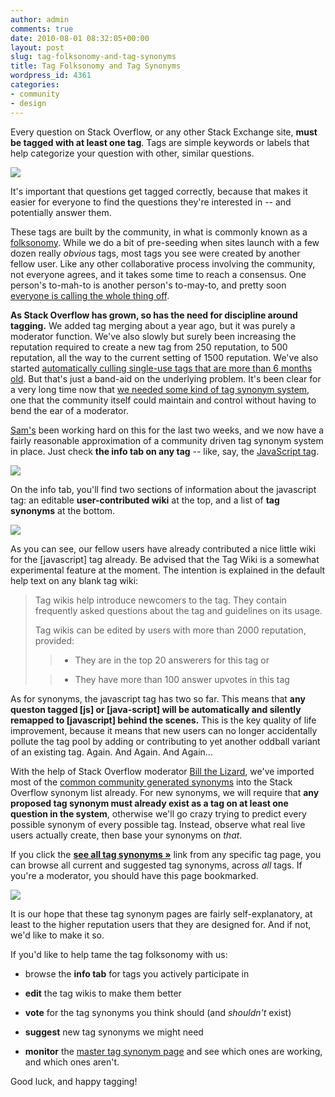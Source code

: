 ```yaml
---
author: admin
comments: true
date: 2010-08-01 08:32:05+00:00
layout: post
slug: tag-folksonomy-and-tag-synonyms
title: Tag Folksonomy and Tag Synonyms
wordpress_id: 4361
categories:
- community
- design
---
```


Every question on Stack Overflow, or any other Stack Exchange site, **must be tagged with at least one tag**. Tags are simple keywords or labels that help categorize your question with other, similar questions. 

![](http://blog.stackoverflow.com/wp-content/uploads/stack-tags.png)

It's important that questions get tagged correctly, because that makes it easier for everyone to find the questions they're interested in -- and potentially answer them.

These tags are built by the community, in what is commonly known as a [folksonomy](http://en.wikipedia.org/wiki/Folksonomy). While we do a bit of pre-seeding when sites launch with a few dozen really _obvious_ tags, most tags you see were created by another fellow user. Like any other collaborative process involving the community, not everyone agrees, and it takes some time to reach a consensus. One person's to-mah-to is another person's to-may-to, and pretty soon [everyone is calling the whole thing off](http://www.youtube.com/watch?v=J2oEmPP5dTM).

**As Stack Overflow has grown, so has the need for discipline around tagging.** We added tag merging about a year ago, but it was purely a moderator function. We've also slowly but surely been increasing the reputation required to create a new tag from 250 reputation, to 500 reputation, all the way to the current setting of 1500 reputation. We've also started [automatically culling single-use tags that are more than 6 months old](http://meta.stackoverflow.com/questions/48417/should-we-zap-the-low-occurrence-tags/48418#48418). But that's just a band-aid on the underlying problem. It's been clear for a very long time now that [we needed some kind of tag synonym system](http://meta.stackoverflow.com/questions/2779/could-the-tagging-system-be-enhanced-to-support-tag-synonyms), one that the community itself could maintain and control without having to bend the ear of a moderator.

[Sam's](http://blog.stackoverflow.com/2010/06/welcome-stack-overflow-valued-associate-00008/) been working hard on this for the last two weeks, and we now have a fairly reasonable approximation of a community driven tag synonym system in place. Just check **the info tab on any tag** -- like, say, the [JavaScript tag](http://stackoverflow.com/questions/tagged?sort=info&tagnames=javascript).

[![](http://blog.stackoverflow.com/wp-content/uploads/tag-info-tab1.png)](http://stackoverflow.com/questions/tagged?sort=info&tagnames=javascript)

On the info tab, you'll find two sections of information about the javascript tag: an editable **user-contributed wiki** at the top, and a list of **tag synonyms** at the bottom.

[![](http://blog.stackoverflow.com/wp-content/uploads/tag-info-tab-detail1.png)](http://stackoverflow.com/questions/tagged?sort=info&tagnames=javascript)

As you can see, our fellow users have already contributed a nice little wiki for the [javascript] tag already. Be advised that the Tag Wiki is a somewhat experimental feature at the moment. The intention is explained in the default help text on any blank tag wiki:



<blockquote>
Tag wikis help introduce newcomers to the tag. They contain frequently asked questions about the tag and guidelines on its usage.

Tag wikis can be edited by users with more than 2000 reputation, provided:


> 
> 

>   * They are in the top 20 answerers for this tag or

>   * They have more than 100 answer upvotes in this tag

</blockquote>


 
As for synonyms, the javascript tag has two so far. This means that **any queston tagged [js] or [java-script] will be automatically and silently remapped to [javascript] behind the scenes.** This is the key quality of life improvement, because it means that new users can no longer accidentally pollute the tag pool by adding or contributing to yet another oddball variant of an existing tag. Again. And Again. And Again...

With the help of Stack Overflow moderator [Bill the Lizard](http://stackoverflow.com/users/1288/bill-the-lizard), we've imported most of the [common community generated synonyms](http://meta.stackoverflow.com/questions/50088/official-repository-of-tag-synonyms) into the Stack Overflow synonym list already. For new synonyms, we will require that **any proposed tag synonym must already exist as a tag on at least one question in the system**, otherwise we'll go crazy trying to predict every possible synonym of every possible tag. Instead, observe what real live users actually create, then base your synonyms on _that_.

If you click the **[see all tag synonyms »](http://stackoverflow.com/tags/synonyms)** link from any specific tag page, you can browse all current and suggested tag synonyms, across _all_ tags. If you're a moderator, you should have this page bookmarked. 

[![](http://blog.stackoverflow.com/wp-content/uploads/browse-all-tag-synonyms.png)](http://stackoverflow.com/tags/synonyms)

It is our hope that these tag synonym pages are fairly self-explanatory, at least to the higher reputation users that they are designed for. And if not, we'd like to make it so.

If you'd like to help tame the tag folksonomy with us:





  * browse the **info tab** for tags you actively participate in

  * **edit** the tag wikis to make them better

  * **vote** for the tag synonyms you think should (and _shouldn't_ exist)

  * **suggest** new tag synonyms we might need

  * **monitor** the [master tag synonym page](http://stackoverflow.com/tags/synonyms) and see which ones are working, and which ones aren't.


Good luck, and happy tagging!
